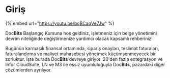 # Giriş



{% embed url="https://youtu.be/boBCaqVe7Jw" %}

Doc**Bits** Başlangıç Kursuna hoş geldiniz, işletmeniz için belge yönetimini devrim niteliğinde değiştirmenize yardımcı olacak kapsamlı rehberiniz!

Bugünün karmaşık finansal ortamında, sipariş onayları, teslimat faturaları, faturalandırma ve maliyet muhasebesi yönetmek küçümsenmeyecek bir zorluktur. İşte burada Doc**Bits** devreye giriyor. 20'den fazla entegrasyon ve Infor CloudSuite, LN ve M3 ile eşsiz uyumluluğuyla Doc**Bits**, pazardaki diğer çözümlerden ayrılıyor.
